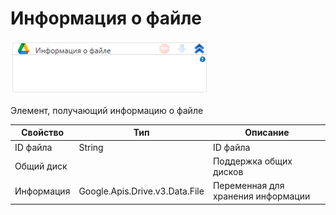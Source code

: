 # Информация о файле

![](<../../../../.gitbook/assets/image (421).png>)

Элемент, получающий информацию о файле

| Свойство   | Тип                            | Описание                           |
| ---------- | ------------------------------ | ---------------------------------- |
| ID файла   | String                         | ID файла                           |
| Общий диск |                                | Поддержка общих дисков             |
| Информация | Google.Apis.Drive.v3.Data.File | Переменная для хранения информации |
